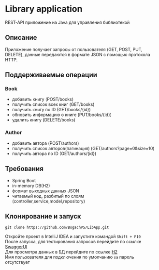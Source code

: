 # Library application
REST-API приложение на Java для управления библиотекой
## Описание
Приложение получает запросы от пользователя (GET, POST, PUT, DELETE), данные передаются в формате JSON с помощью протокола HTTP.
## Поддерживаемые операции
### Book
* добавить книгу (POST/books)
* получить список всех книг (GET/books)
* получить книгу по ID (GET/books/{id})
* обновить информацию о книге (PUT/books/{id})
* удалить книгу (DELETE/books)
### Author
* добавить автора (POST/authors)
* получить список авторов(пагинация) (GET/authors?page=0&size=10)
* получить автора по ID (GET/authors/{id})
## Требования
* Spring Boot
* in-memory DB(H2)
* формат выходных данных JSON
* читаемый код, разбитый по слоям (controller,service,model,repository)
## Клонирование и запуск
```
git clone https://github.com/BogachVS/LibApp.git
```
Откройте проект в IntelliJ IDEA и запустите командой `Shift + F10`  
После запуска, для тестирования запросов перейдите по ссылке [SwaggerUI](http://localhost:8080/swagger-ui.html)  
Для просмотра данных в БД перейдите по ссылке [H2](http://localhost:8080/h2-console)  
Имя пользователя для подключения по умолчанию `sa` пароль отсутствует
